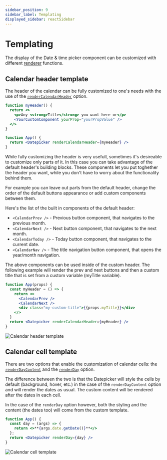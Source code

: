 ```yaml
---
sidebar_position: 9
sidebar_label: Templating
displayed_sidebar: reactSidebar
---
```


# Templating

The display of the Date & time picker component can be customized with different [renderer](api#renderers) functions.

## Calendar header template

The header of the calendar can be fully customized to one's needs with the use of the [`renderCalendarHeader`](api#renderer-renderCalendarHeader) option.

```jsx
function myHeader() {
  return <>
    <p>Any <strong>Title</strong> you want here or</p>
    <YourCustomComponent yourProp="yourPropValue" />
  </>
}

function App() {
  return <Datepicker renderCalendarHeader={myHeader} />
}
```

While fully customizing the header is very usefull, sometimes it's desireable to customize only parts of it. In this case you can take advantage of the default header's building blocks. These components let you put toghether the header you want, while you don't have to worry about the functionality behind them.

For example you can leave out parts from the default header, change the order of the default buttons appearance or add custom components between them.

Here's the list of the built in components of the default header:

- `<CalendarPrev />` - Previous button component, that navigates to the previous month.
- `<CalendarNext />` - Next button component, that navigates to the next month.
- `<CalendarToday />` - Today button component, that navigates to the current date.
- `<CalendarNav />` - The title navigation button component, that opens the year/month navigation.

The above components can be used inside of the custom header. The following example will render the prev and next buttons and then a custom title that is set from a custom variable (myTitle variable).

```jsx title="Custom header with default buttons"
function App(props) {
  const myHeader = () => {
    return <>
      <CalendarPrev />
      <CalendarNext />
      <div class="my-custom-title">{{props.myTitle}}</div>
    </>
  }
  return <Datepicker renderCalendarHeader={myHeader} />
}
```
![Calendar header template](/img/calendar-header-template.png)

## Calendar cell template

There are two options that enable the customization of calendar cells: the [`renderDayContent`](./api#renderer-renderDayContent) and the [`renderDay`](./api#renderer-renderDay) option.

The difference between the two is that the Datepicker will style the cells by default (background, hover, etc.) in the case of the `renderDayContent` option and will render the dates as usual. The custom content will be rendered after the dates in each cell.

In the case of the `renderDay` option however, both the styling and the content (the dates too) will come from the custom template.

```jsx title="Example of custom cells"
function App() {
  const day = (args) => {
    return <>**{args.date.getDate()}**</>
  };
  return <Datepicker renderDay={day} />
}
```
![Calendar cell template](/img/calendar-cell-template.png)
